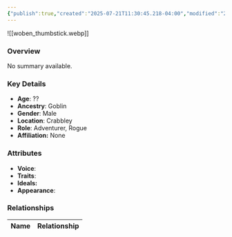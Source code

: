 ```yaml
---
{"publish":true,"created":"2025-07-21T11:30:45.218-04:00","modified":"2025-07-27T17:21:11.262-04:00","published":"2025-07-27T17:21:11.262-04:00","cssclasses":"","Age":"??","Ancestry":"Goblin","Gender":"Male","Location":["Crabbley"],"Role":["Adventurer, Rogue"],"Affiliation":["None"],"Appearances":["[[00 -The High Rollers Campaign-]]"]}
---
```



![[woben_thumbstick.webp]]

### Overview
No summary available.

### Key Details
- **Age**: ??
- **Ancestry**: Goblin
- **Gender**: Male
- **Location**: Crabbley
- **Role**: Adventurer, Rogue
- **Affiliation:** None

### Attributes
- **Voice**: 
- **Traits**: 
- **Ideals:** 
- **Appearance**:

### Relationships

| Name  | Relationship |
| ----- | ------------ |
